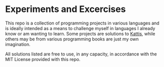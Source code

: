 # Experiments and Excercises
This repo is a collection of programming projects in various languages and  is ideally intended as a means to challenge myself in languages I already know or am wanting to learn. Some projects are solutions to [Kattis](https://open.kattis.com), while others may be from various programming books are just my own imagination.

All solutions listed are free to use, in any capacity, in accordance with the MIT License provided with this repo.
